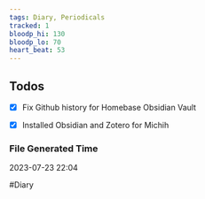 ```yaml
---
tags: Diary, Periodicals
tracked: 1
bloodp_hi: 130
bloodp_lo: 70
heart_beat: 53
---
```


## Todos
- [x] Fix Github history for Homebase Obsidian Vault
- [x] Installed Obsidian and Zotero for Michih


### File Generated Time
2023-07-23 22:04

#Diary 